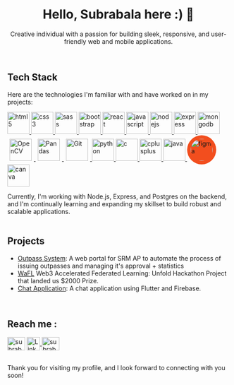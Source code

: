 <h1 align="center">Hello, Subrabala here :) 👋</h1>

<p align="center">Creative individual with a passion for building sleek, responsive, and user-friendly web and mobile applications.</p>
<br/>

## Tech Stack

Here are the technologies I'm familiar with and have worked on in my projects:

<p align="left">
  <a href="https://www.w3.org/html/" target="_blank">
    <img src="https://img.icons8.com/color/48/000000/html-5--v1.png" alt="html5" width="50" height="50"/>
  </a>
  <a href="https://www.w3.org/Style/CSS/Overview.en.html" target="_blank">
    <img src="https://img.icons8.com/color/48/000000/css3.png" alt="css3" width="50" height="50"/>
  </a>
  <a href="https://sass-lang.com/" target="_blank">
    <img src="https://img.icons8.com/color/48/000000/sass.png" alt="sass" width="50" height="50"/>
  </a>
  <a href="https://getbootstrap.com/" target="_blank">
    <img src="https://img.icons8.com/color/48/000000/bootstrap.png" alt="bootstrap" width="50" height="50"/>
  </a>
  <a href="https://reactjs.org/" target="_blank">
    <img src="https://img.icons8.com/plasticine/100/000000/react.png" alt="react" width="50" height="50"/>
  </a>
  <a href="https://www.javascript.com/" target="_blank">
    <img src="https://img.icons8.com/color/48/000000/javascript.png" alt="javascript" width="50" height="50"/>
  </a>
  <a href="https://nodejs.org/en/" target="_blank">
    <img src="https://img.icons8.com/color/48/000000/nodejs.png" alt="nodejs" width="50" height="50"/>
  </a>
  <a href="https://expressjs.com/" target="_blank">
    <img src="https://img.icons8.com/color/48/000000/express.png" alt="express" width="50" height="50"/>
  </a>
  <a href="https://www.mongodb.com/" target="_blank">
    <img src="https://img.icons8.com/color/48/000000/mongodb.png" alt="mongodb" width="50" height="50"/>
  </a>
  <a href="https://opencv.org/" target="_blank">
  <img src="https://img.icons8.com/color/48/000000/opencv.png" alt="OpenCV" width="50" height="50" style="margin: 5px;"/>
</a>

<a href="https://pandas.pydata.org/" target="_blank">
  <img src="https://img.icons8.com/color/48/000000/pandas.png" alt="Pandas" width="50" height="50" style="margin: 5px;"/>
</a>
<a href="https://git-scm.com/" target="_blank">
  <img src="https://img.icons8.com/color/48/000000/git.png" alt="Git" width="50" height="50" style="margin: 5px;"/>
</a>
  

  <a href="https://www.python.org/" target="_blank">
    <img src="https://img.icons8.com/color/48/000000/python.png" alt="python" width="50" height="50"/>
  </a>
  <a href="https://www.cprogramming.com/" target="_blank">
    <img src="https://img.icons8.com/color/48/000000/c-programming.png" alt="c" width="50" height="50"/>
  </a>
  <a href="https://www.cplusplus.com/" target="_blank">
    <img src="https://img.icons8.com/color/48/000000/c-plus-plus-logo.png" alt="cplusplus" width="50" height="50"/>
  </a>
  <a href="https://www.java.com/" target="_blank">
    <img src="https://img.icons8.com/color/48/000000/java-coffee-cup-logo--v1.png" alt="java" width="50" height="50"/>
  </a>
<a href="https://www.figma.com/" target="_blank">
  <img src="https://img.icons8.com/fluency/48/000000/figma.png" alt="figma" width="50" height="50" style="background-color: #F24E1E; border-radius: 50%; padding: 8px;">
</a>
  <a href="https://www.canva.com/" target="_blank">
  <img src="https://img.icons8.com/color/48/000000/canva.png" alt="canva" width="50" height="50" style="margin-right: 10px;"/>
</a>



</p>


Currently, I'm working with Node.js, Express, and Postgres on the backend, and I'm continually learning and expanding my skillset to build robust and scalable applications.
<br/>
<br/>


## Projects

- [Outpass System](https://cap.srmap.edu.in ): A web portal for SRM AP to automate the process of issuing outpasses and managing it's approval + statistics
- [WaFL](https://github.com/blackphin/WaFL) Web3 Accelerated Federated Learning: Unfold Hackathon Project that landed us $2000 Prize.
- [Chat Application](https://github.com/subrabala/ChatApp-w-firebase): A chat application using Flutter and Firebase.
<br/>

## Reach me :
<p align="left">
<a href="https://www.facebook.com/subrabala.dash" target="blank"><img align="center" src="https://raw.githubusercontent.com/rahuldkjain/github-profile-readme-generator/master/src/images/icons/Social/facebook.svg" alt="subrabala" height="30" width="40" /></a>
  <a href="https://www.linkedin.com/in/subrabala-dash-4740951a0/" target="_blank">
  <img src="https://cdn-icons-png.flaticon.com/512/174/174857.png" align="center" alt="LinkedIn" height="30" width="30" />
</a>
<a href="https://www.instagram.com/subrabala_dash/" target="blank"><img align="center" src="https://raw.githubusercontent.com/rahuldkjain/github-profile-readme-generator/master/src/images/icons/Social/instagram.svg" alt="subrabala_dash" height="30" width="40" /></a>
</p>
<br/>
Thank you for visiting my profile, and I look forward to connecting with you soon!

